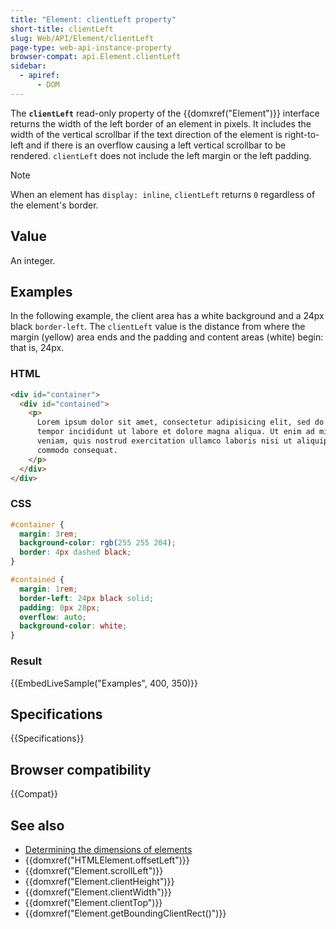 ```yaml
---
title: "Element: clientLeft property"
short-title: clientLeft
slug: Web/API/Element/clientLeft
page-type: web-api-instance-property
browser-compat: api.Element.clientLeft
sidebar:
  - apiref:
      - DOM
---
```


The **`clientLeft`** read-only property of the {{domxref("Element")}} interface returns the width of the left border of an element in pixels. It includes the width of the vertical scrollbar if the text direction of the element is right-to-left and if there is an overflow causing a left vertical scrollbar to be rendered. `clientLeft` does not include the left margin or the left padding.

> [!NOTE]
> When an element has `display: inline`, `clientLeft` returns `0` regardless of the element's border.

## Value

An integer.

## Examples

In the following example, the client area has a white background and a 24px black `border-left`. The `clientLeft` value is the distance from where the margin (yellow) area ends and the padding and content areas (white) begin: that is, 24px.

### HTML

```html
<div id="container">
  <div id="contained">
    <p>
      Lorem ipsum dolor sit amet, consectetur adipisicing elit, sed do eiusmod
      tempor incididunt ut labore et dolore magna aliqua. Ut enim ad minim
      veniam, quis nostrud exercitation ullamco laboris nisi ut aliquip ex ea
      commodo consequat.
    </p>
  </div>
</div>
```

### CSS

```css
#container {
  margin: 3rem;
  background-color: rgb(255 255 204);
  border: 4px dashed black;
}

#contained {
  margin: 1rem;
  border-left: 24px black solid;
  padding: 0px 28px;
  overflow: auto;
  background-color: white;
}
```

### Result

{{EmbedLiveSample("Examples", 400, 350)}}

## Specifications

{{Specifications}}

## Browser compatibility

{{Compat}}

## See also

- [Determining the dimensions of elements](/en-US/docs/Web/API/CSS_Object_Model/Determining_the_dimensions_of_elements)
- {{domxref("HTMLElement.offsetLeft")}}
- {{domxref("Element.scrollLeft")}}
- {{domxref("Element.clientHeight")}}
- {{domxref("Element.clientWidth")}}
- {{domxref("Element.clientTop")}}
- {{domxref("Element.getBoundingClientRect()")}}
